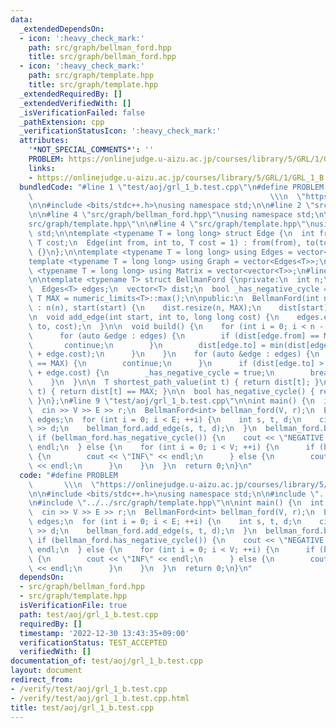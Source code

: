 ```yaml
---
data:
  _extendedDependsOn:
  - icon: ':heavy_check_mark:'
    path: src/graph/bellman_ford.hpp
    title: src/graph/bellman_ford.hpp
  - icon: ':heavy_check_mark:'
    path: src/graph/template.hpp
    title: src/graph/template.hpp
  _extendedRequiredBy: []
  _extendedVerifiedWith: []
  _isVerificationFailed: false
  _pathExtension: cpp
  _verificationStatusIcon: ':heavy_check_mark:'
  attributes:
    '*NOT_SPECIAL_COMMENTS*': ''
    PROBLEM: https://onlinejudge.u-aizu.ac.jp/courses/library/5/GRL/1/GRL_1_B
    links:
    - https://onlinejudge.u-aizu.ac.jp/courses/library/5/GRL/1/GRL_1_B
  bundledCode: "#line 1 \"test/aoj/grl_1_b.test.cpp\"\n#define PROBLEM           \
    \                                                     \\\n  \"https://onlinejudge.u-aizu.ac.jp/courses/library/5/GRL/1/GRL_1_B\"\
    \n\n#include <bits/stdc++.h>\nusing namespace std;\n\n#line 2 \"src/graph/bellman_ford.hpp\"\
    \n\n#line 4 \"src/graph/bellman_ford.hpp\"\nusing namespace std;\n\n#line 2 \"\
    src/graph/template.hpp\"\n\n#line 4 \"src/graph/template.hpp\"\nusing namespace\
    \ std;\n\ntemplate <typename T = long long> struct Edge {\n  int from, to;\n \
    \ T cost;\n  Edge(int from, int to, T cost = 1) : from(from), to(to), cost(cost)\
    \ {}\n};\n\ntemplate <typename T = long long> using Edges = vector<Edge<T>>;\n\
    template <typename T = long long> using Graph = vector<Edges<T>>;\n\ntemplate\
    \ <typename T = long long> using Matrix = vector<vector<T>>;\n#line 7 \"src/graph/bellman_ford.hpp\"\
    \n\ntemplate <typename T> struct BellmanFord {\nprivate:\n  int n;\n  int start;\n\
    \  Edges<T> edges;\n  vector<T> dist;\n  bool _has_negative_cycle = false;\n \
    \ T MAX = numeric_limits<T>::max();\n\npublic:\n  BellmanFord(int n, int start)\
    \ : n(n), start(start) {\n    dist.resize(n, MAX);\n    dist[start] = 0;\n  }\n\
    \n  void add_edge(int start, int to, long long cost) {\n    edges.emplace_back(start,\
    \ to, cost);\n  }\n\n  void build() {\n    for (int i = 0; i < n - 1; ++i) {\n\
    \      for (auto &edge : edges) {\n        if (dist[edge.from] == MAX) {\n   \
    \       continue;\n        }\n        dist[edge.to] = min(dist[edge.to], dist[edge.from]\
    \ + edge.cost);\n      }\n    }\n    for (auto &edge : edges) {\n      if (dist[edge.from]\
    \ == MAX) {\n        continue;\n      }\n      if (dist[edge.to] > dist[edge.from]\
    \ + edge.cost) {\n        _has_negative_cycle = true;\n        break;\n      }\n\
    \    }\n  }\n\n  T shortest_path_value(int t) { return dist[t]; }\n\n  bool is_unreachable(int\
    \ t) { return dist[t] == MAX; }\n\n  bool has_negative_cycle() { return _has_negative_cycle;\
    \ }\n};\n#line 9 \"test/aoj/grl_1_b.test.cpp\"\n\nint main() {\n  int V, E, r;\n\
    \  cin >> V >> E >> r;\n  BellmanFord<int> bellman_ford(V, r);\n  Edges<long long>\
    \ edges;\n  for (int i = 0; i < E; ++i) {\n    int s, t, d;\n    cin >> s >> t\
    \ >> d;\n    bellman_ford.add_edge(s, t, d);\n  }\n  bellman_ford.build();\n \
    \ if (bellman_ford.has_negative_cycle()) {\n    cout << \"NEGATIVE CYCLE\" <<\
    \ endl;\n  } else {\n    for (int i = 0; i < V; ++i) {\n      if (bellman_ford.is_unreachable(i))\
    \ {\n        cout << \"INF\" << endl;\n      } else {\n        cout << bellman_ford.shortest_path_value(i)\
    \ << endl;\n      }\n    }\n  }\n  return 0;\n}\n"
  code: "#define PROBLEM                                                         \
    \       \\\n  \"https://onlinejudge.u-aizu.ac.jp/courses/library/5/GRL/1/GRL_1_B\"\
    \n\n#include <bits/stdc++.h>\nusing namespace std;\n\n#include \"../../src/graph/bellman_ford.hpp\"\
    \n#include \"../../src/graph/template.hpp\"\n\nint main() {\n  int V, E, r;\n\
    \  cin >> V >> E >> r;\n  BellmanFord<int> bellman_ford(V, r);\n  Edges<long long>\
    \ edges;\n  for (int i = 0; i < E; ++i) {\n    int s, t, d;\n    cin >> s >> t\
    \ >> d;\n    bellman_ford.add_edge(s, t, d);\n  }\n  bellman_ford.build();\n \
    \ if (bellman_ford.has_negative_cycle()) {\n    cout << \"NEGATIVE CYCLE\" <<\
    \ endl;\n  } else {\n    for (int i = 0; i < V; ++i) {\n      if (bellman_ford.is_unreachable(i))\
    \ {\n        cout << \"INF\" << endl;\n      } else {\n        cout << bellman_ford.shortest_path_value(i)\
    \ << endl;\n      }\n    }\n  }\n  return 0;\n}\n"
  dependsOn:
  - src/graph/bellman_ford.hpp
  - src/graph/template.hpp
  isVerificationFile: true
  path: test/aoj/grl_1_b.test.cpp
  requiredBy: []
  timestamp: '2022-12-30 13:43:35+09:00'
  verificationStatus: TEST_ACCEPTED
  verifiedWith: []
documentation_of: test/aoj/grl_1_b.test.cpp
layout: document
redirect_from:
- /verify/test/aoj/grl_1_b.test.cpp
- /verify/test/aoj/grl_1_b.test.cpp.html
title: test/aoj/grl_1_b.test.cpp
---
```

